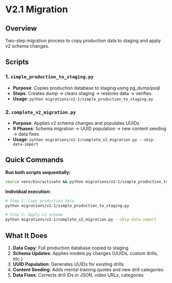 # V2.1 Migration

## Overview
Two-step migration process to copy production data to staging and apply v2 schema changes.

## Scripts

### 1. `simple_production_to_staging.py`
- **Purpose**: Copies production database to staging using pg_dump/psql
- **Steps**: Creates dump → clears staging → restores data → verifies
- **Usage**: `python migrations/v2-1/simple_production_to_staging.py`

### 2. `complete_v2_migration.py`
- **Purpose**: Applies v2 schema changes and populates UUIDs
- **9 Phases**: Schema migration → UUID population → new content seeding → data fixes
- **Usage**: `python migrations/v2-1/complete_v2_migration.py --skip-data-import`

## Quick Commands

**Run both scripts sequentially:**
```bash
source venv/bin/activate && python migrations/v2-1/simple_production_to_staging.py && python migrations/v2-1/complete_v2_migration.py --skip-data-import
```

**Individual execution:**
```bash
# Step 1: Copy production data
python migrations/v2-1/simple_production_to_staging.py

# Step 2: Apply v2 schema
python migrations/v2-1/complete_v2_migration.py --skip-data-import
```

## What It Does
1. **Data Copy**: Full production database copied to staging
2. **Schema Updates**: Applies models.py changes (UUIDs, custom drills, etc.)
3. **UUID Population**: Generates UUIDs for existing drills
4. **Content Seeding**: Adds mental training quotes and new drill categories
5. **Data Fixes**: Corrects drill IDs in JSON, video URLs, categories